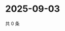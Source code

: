 # 2025-09-03

共 0 条

<!-- BEGIN ZHIHUQUESTIONS -->
<!-- 最后更新时间 Wed Sep 03 2025 05:09:09 GMT+0800 (China Standard Time) -->

<!-- END ZHIHUQUESTIONS -->
